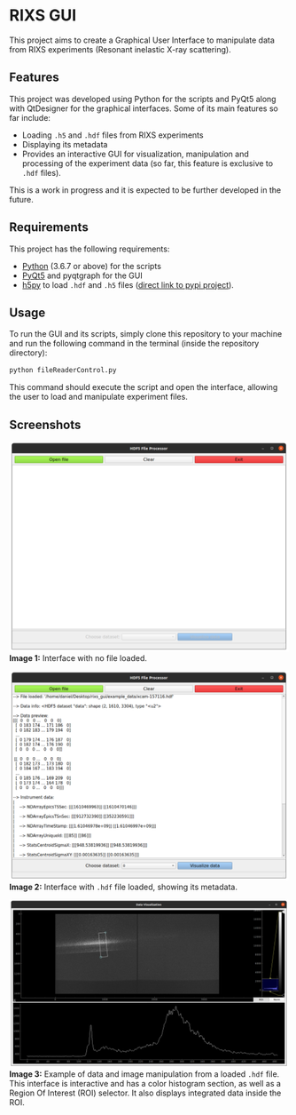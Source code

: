 # RIXS GUI

This project aims to create a Graphical User Interface to manipulate data from RIXS experiments (Resonant inelastic X-ray scattering).

## Features

This project was developed using Python for the scripts and PyQt5 along with QtDesigner for the graphical interfaces. Some of its main features so far include:

* Loading `.h5` and `.hdf` files from RIXS experiments
* Displaying its metadata 
* Provides an interactive GUI for visualization, manipulation and processing of the experiment data (so far, this feature is exclusive to `.hdf` files).

This is a work in progress and it is expected to be further developed in the future.

## Requirements

This project has the following requirements:

* [Python](https://www.python.org/) (3.6.7 or above) for the scripts
* [PyQt5](https://pypi.org/project/PyQt5/) and pyqtgraph for the GUI
* [h5py](https://www.h5py.org/) to load `.hdf` and `.h5` files ([direct link to pypi project](https://pypi.org/project/h5py/)).

## Usage

To run the GUI and its scripts, simply clone this repository to your machine and run the following command in the terminal (inside the repository directory):

```bash
python fileReaderControl.py
```

This command should execute the script and open the interface, allowing the user to load and manipulate experiment files.

## Screenshots

![](img/img1.png)
**Image 1:** Interface with no file loaded.

![](img/img2.png)
**Image 2:** Interface with `.hdf` file loaded, showing its metadata.

![](img/img3.png)
**Image 3:** Example of data and image manipulation from a loaded `.hdf` file. This interface is interactive and has a color histogram section, as well as a Region Of Interest (ROI) selector. It also displays integrated data inside the ROI.


